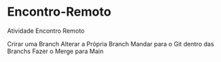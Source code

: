 # Encontro-Remoto
Atividade Encontro Remoto

Crirar uma Branch
Alterar a Própria Branch
Mandar para o Git dentro das Branchs
Fazer o Merge para Main